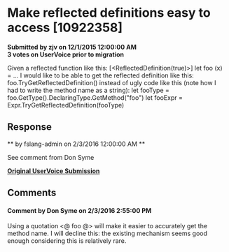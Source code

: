 # Make reflected definitions easy to access [10922358] #

**Submitted by zjv on 12/1/2015 12:00:00 AM**  
**3 votes on UserVoice prior to migration**  

Given a reflected function like this:
[<ReflectedDefinition(true)>]
let foo (x) = ...
I would like to be able to get the reflected definition like this:
foo.TryGetReflectedDefinition()
instead of ugly code like this (note how I had to write the method name as a string):
let fooType = foo.GetType().DeclaringType.GetMethod("foo")
let fooExpr = Expr.TryGetReflectedDefinition(fooType)



## Response ##
** by fslang-admin on 2/3/2016 12:00:00 AM **

See comment from Don Syme


**[Original UserVoice Submission](https://fslang.uservoice.com/forums/245727-f-language/suggestions/10922358)**


## Comments ##


#### Comment by Don Syme on 2/3/2016 2:55:00 PM ####
Using a quotation <@ foo @> will make it easier to accurately get the method name.
I will decline this: the existing mechanism seems good enough considering this is relatively rare.

